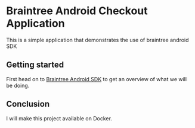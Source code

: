 # Braintree Android Checkout Application

This is a simple application that demonstrates the use of braintree android SDK

## Getting started
First head on to [Braintree Android SDK](https://developers.braintreepayments.com/start/hello-client/android/v2) to get an overview of what we will be doing.

## Conclusion
I will make this project available on Docker.
